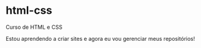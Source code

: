 # html-css
 Curso de HTML e CSS

 Estou aprendendo a criar sites e agora eu vou gerenciar meus repositórios!
